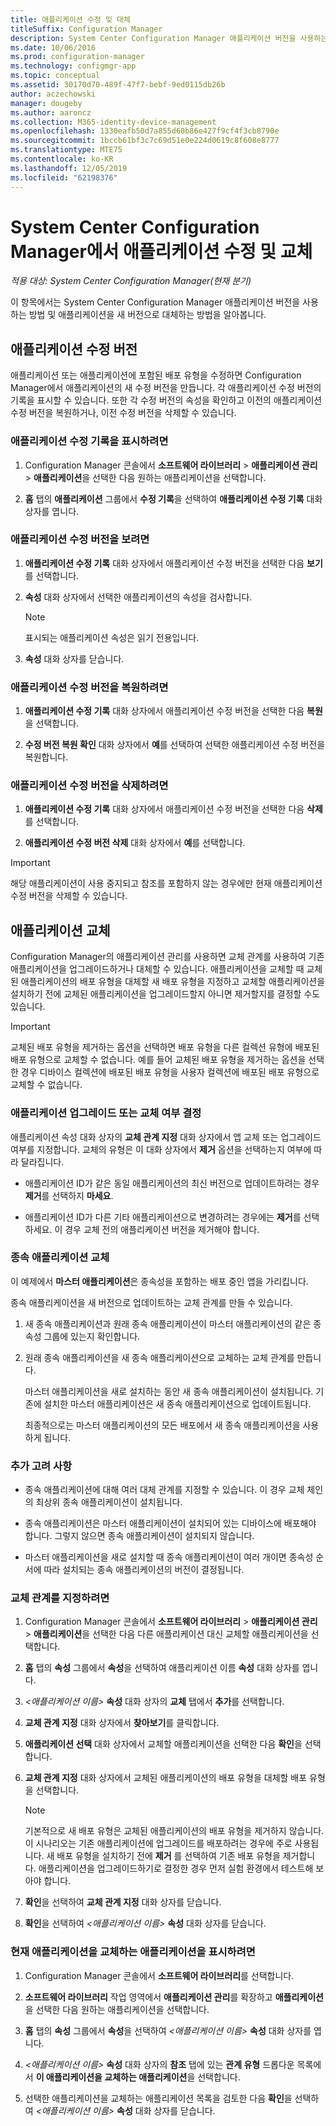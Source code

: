 ```yaml
---
title: 애플리케이션 수정 및 대체
titleSuffix: Configuration Manager
description: System Center Configuration Manager 애플리케이션 버전을 사용하는 방법과 애플리케이션을 교체하는 방법에 대해 설명합니다.
ms.date: 10/06/2016
ms.prod: configuration-manager
ms.technology: configmgr-app
ms.topic: conceptual
ms.assetid: 30170d70-489f-47f7-bebf-9ed0115db26b
author: aczechowski
manager: dougeby
ms.author: aaroncz
ms.collection: M365-identity-device-management
ms.openlocfilehash: 1330eafb50d7a855d60b86e427f9cf4f3cb8790e
ms.sourcegitcommit: 1bccb61bf3c7c69d51e0e224d0619c8f608e8777
ms.translationtype: MTE75
ms.contentlocale: ko-KR
ms.lasthandoff: 12/05/2019
ms.locfileid: "62198376"
---
```

# <a name="revise-and-supersede-applications-in-system-center-configuration-manager"></a>System Center Configuration Manager에서 애플리케이션 수정 및 교체

*적용 대상: System Center Configuration Manager(현재 분기)*

이 항목에서는 System Center Configuration Manager 애플리케이션 버전을 사용하는 방법 및 애플리케이션을 새 버전으로 대체하는 방법을 알아봅니다.  

##  <a name="application-revisions"></a>애플리케이션 수정 버전  
 애플리케이션 또는 애플리케이션에 포함된 배포 유형을 수정하면 Configuration Manager에서 애플리케이션의 새 수정 버전을 만듭니다. 각 애플리케이션 수정 버전의 기록을 표시할 수 있습니다. 또한 각 수정 버전의 속성을 확인하고 이전의 애플리케이션 수정 버전을 복원하거나, 이전 수정 버전을 삭제할 수 있습니다.  

### <a name="to-display-an-application-revision-history"></a>애플리케이션 수정 기록을 표시하려면  

1.  Configuration Manager 콘솔에서 **소프트웨어 라이브러리** > **애플리케이션 관리** > **애플리케이션**을 선택한 다음 원하는 애플리케이션을 선택합니다.  

3.  **홈** 탭의 **애플리케이션** 그룹에서 **수정 기록**을 선택하여 **애플리케이션 수정 기록** 대화 상자를 엽니다.  

### <a name="to-view-an-application-revision"></a>애플리케이션 수정 버전을 보려면  

1.  **애플리케이션 수정 기록** 대화 상자에서 애플리케이션 수정 버전을 선택한 다음 **보기**를 선택합니다.  

2.  **속성** 대화 상자에서 선택한 애플리케이션의 속성을 검사합니다.  

    > [!NOTE]  
    >  표시되는 애플리케이션 속성은 읽기 전용입니다.  

3.  **속성** 대화 상자를 닫습니다.  

### <a name="to-restore-an-application-revision"></a>애플리케이션 수정 버전을 복원하려면  

1.  **애플리케이션 수정 기록** 대화 상자에서 애플리케이션 수정 버전을 선택한 다음 **복원**을 선택합니다.  

2.  **수정 버전 복원 확인** 대화 상자에서 **예**를 선택하여 선택한 애플리케이션 수정 버전을 복원합니다.  

### <a name="to-delete-an-application-revision"></a>애플리케이션 수정 버전을 삭제하려면  

1.  **애플리케이션 수정 기록** 대화 상자에서 애플리케이션 수정 버전을 선택한 다음 **삭제**를 선택합니다.  

2.  **애플리케이션 수정 버전 삭제** 대화 상자에서 **예**를 선택합니다.  

> [!IMPORTANT]  
>  해당 애플리케이션이 사용 중지되고 참조를 포함하지 않는 경우에만 현재 애플리케이션 수정 버전을 삭제할 수 있습니다.  

##  <a name="application-supersedence"></a>애플리케이션 교체  
 Configuration Manager의 애플리케이션 관리를 사용하면 교체 관계를 사용하여 기존 애플리케이션을 업그레이드하거나 대체할 수 있습니다. 애플리케이션을 교체할 때 교체된 애플리케이션의 배포 유형을 대체할 새 배포 유형을 지정하고 교체할 애플리케이션을 설치하기 전에 교체된 애플리케이션을 업그레이드할지 아니면 제거할지를 결정할 수도 있습니다.  

> [!IMPORTANT]  
>  교체된 배포 유형을 제거하는 옵션을 선택하면 배포 유형을 다른 컬렉션 유형에 배포된 배포 유형으로 교체할 수 없습니다.  예를 들어 교체된 배포 유형을 제거하는 옵션을 선택한 경우 디바이스 컬렉션에 배포된 배포 유형을 사용자 컬렉션에 배포된 배포 유형으로 교체할 수 없습니다.  

### <a name="decide-whether-to-upgrade-or-replace-an-application"></a>애플리케이션 업그레이드 또는 교체 여부 결정  
 애플리케이션 속성 대화 상자의 **교체 관계 지정** 대화 상자에서 앱 교체 또는 업그레이드 여부를 지정합니다. 교체의 유형은 이 대화 상자에서 **제거** 옵션을 선택하는지 여부에 따라 달라집니다.  

-   애플리케이션 ID가 같은 동일 애플리케이션의 최신 버전으로 업데이트하려는 경우 **제거**를 선택하지 **마세요**.  

-   애플리케이션 ID가 다른 기타 애플리케이션으로 변경하려는 경우에는 **제거**를 선택하세요. 이 경우 교체 전의 애플리케이션 버전을 제거해야 합니다.  

### <a name="supersede-dependent-applications"></a>종속 애플리케이션 교체  
 이 예제에서 **마스터 애플리케이션**은 종속성을 포함하는 배포 중인 앱을 가리킵니다.  

 종속 애플리케이션을 새 버전으로 업데이트하는 교체 관계를 만들 수 있습니다.  

1. 새 종속 애플리케이션과 원래 종속 애플리케이션이 마스터 애플리케이션의 같은 종속성 그룹에 있는지 확인합니다.  

2. 원래 종속 애플리케이션을 새 종속 애플리케이션으로 교체하는 교체 관계를 만듭니다.  

   마스터 애플리케이션을 새로 설치하는 동안 새 종속 애플리케이션이 설치됩니다. 기존에 설치한 마스터 애플리케이션은 새 종속 애플리케이션으로 업데이트됩니다.  

   최종적으로는 마스터 애플리케이션의 모든 배포에서 새 종속 애플리케이션을 사용하게 됩니다.  

### <a name="further-considerations"></a>추가 고려 사항  

-   종속 애플리케이션에 대해 여러 대체 관계를 지정할 수 있습니다. 이 경우 교체 체인의 최상위 종속 애플리케이션이 설치됩니다.  

-   종속 애플리케이션은 마스터 애플리케이션이 설치되어 있는 디바이스에 배포해야 합니다. 그렇지 않으면 종속 애플리케이션이 설치되지 않습니다.  

-   마스터 애플리케이션을 새로 설치할 때 종속 애플리케이션이 여러 개이면 종속성 순서에 따라 설치되는 종속 애플리케이션의 버전이 결정됩니다.  

### <a name="to-specify-a-supersedence-relationship"></a>교체 관계를 지정하려면  

1.  Configuration Manager 콘솔에서 **소프트웨어 라이브러리** > **애플리케이션 관리** > **애플리케이션**을 선택한 다음 다른 애플리케이션 대신 교체할 애플리케이션을 선택합니다.  

3.  **홈** 탭의 **속성** 그룹에서 **속성**을 선택하여 애플리케이션 이름 **속성** 대화 상자를 엽니다.  

4.  *&lt;애플리케이션 이름\>* **속성** 대화 상자의 **교체** 탭에서 **추가**를 선택합니다.  

5.  **교체 관계 지정** 대화 상자에서 **찾아보기**를 클릭합니다.  

6.  **애플리케이션 선택** 대화 상자에서 교체할 애플리케이션을 선택한 다음 **확인**을 선택합니다.  

7.  **교체 관계 지정** 대화 상자에서 교체된 애플리케이션의 배포 유형을 대체할 배포 유형을 선택합니다.  

    > [!NOTE]  
    >  기본적으로 새 배포 유형은 교체된 애플리케이션의 배포 유형을 제거하지 않습니다. 이 시나리오는 기존 애플리케이션에 업그레이드를 배포하려는 경우에 주로 사용됩니다. 새 배포 유형을 설치하기 전에 **제거** 를 선택하여 기존 배포 유형을 제거합니다. 애플리케이션을 업그레이드하기로 결정한 경우 먼저 실험 환경에서 테스트해 보아야 합니다.  

8.  **확인**을 선택하여 **교체 관계 지정** 대화 상자를 닫습니다.  

9. **확인**을 선택하여 *&lt;애플리케이션 이름\>* **속성** 대화 상자를 닫습니다.  

### <a name="to-display-applications-that-supersede-the-current-application"></a>현재 애플리케이션을 교체하는 애플리케이션을 표시하려면  

1.  Configuration Manager 콘솔에서 **소프트웨어 라이브러리**를 선택합니다.  

2.  **소프트웨어 라이브러리** 작업 영역에서 **애플리케이션 관리**를 확장하고 **애플리케이션**을 선택한 다음 원하는 애플리케이션을 선택합니다.  

3.  **홈** 탭의 **속성** 그룹에서 **속성**을 선택하여 *&lt;애플리케이션 이름\>* **속성** 대화 상자를 엽니다.  

4.  *&lt;애플리케이션 이름\>* **속성** 대화 상자의 **참조** 탭에 있는 **관계 유형** 드롭다운 목록에서 **이 애플리케이션을 교체하는 애플리케이션**을 선택합니다.  

5.  선택한 애플리케이션을 교체하는 애플리케이션 목록을 검토한 다음 **확인**을 선택하여 *&lt;애플리케이션 이름\>* **속성** 대화 상자를 닫습니다.  
